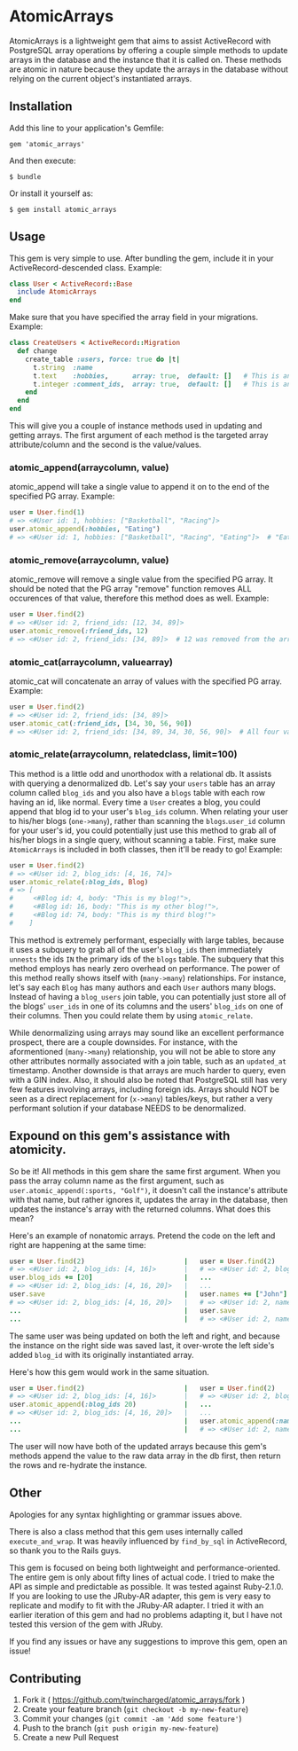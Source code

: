 # AtomicArrays

AtomicArrays is a lightweight gem that aims to assist ActiveRecord with PostgreSQL array operations by offering a couple simple methods to update arrays in the database and the instance that it is called on. These methods are atomic in nature because they update the arrays in the database without relying on the current object's instantiated arrays.

## Installation

Add this line to your application's Gemfile:

    gem 'atomic_arrays'

And then execute:

    $ bundle

Or install it yourself as:

    $ gem install atomic_arrays

## Usage
This gem is very simple to use. After bundling the gem, include it in your ActiveRecord-descended class. Example:
```ruby
class User < ActiveRecord::Base
  include AtomicArrays
end
```
Make sure that you have specified the array field in your migrations. Example:
```ruby
class CreateUsers < ActiveRecord::Migration
  def change
    create_table :users, force: true do |t|
      t.string  :name
      t.text    :hobbies,      array: true,  default: []   # This is an array of strings
      t.integer :comment_ids,  array: true,  default: []   # This is an array of ints
    end
  end
end
```

This will give you a couple of instance methods used in updating and getting arrays. The first argument of each method is the targeted array attribute/column and the second is the value/values.

### atomic_append(arraycolumn, value)
atomic_append will take a single value to append it on to the end of the specified PG array. Example:
```ruby
user = User.find(1)
# => <#User id: 1, hobbies: ["Basketball", "Racing"]>
user.atomic_append(:hobbies, "Eating")
# => <#User id: 1, hobbies: ["Basketball", "Racing", "Eating"]>  # "Eating" was appended to the array in the db.
```

### atomic_remove(arraycolumn, value)
atomic_remove will remove a single value from the specified PG array. It should be noted that the PG array "remove" function removes ALL occurences of that value, therefore this method does as well. Example:
```ruby
user = User.find(2)
# => <#User id: 2, friend_ids: [12, 34, 89]>
user.atomic_remove(:friend_ids, 12)
# => <#User id: 2, friend_ids: [34, 89]>  # 12 was removed from the array in the db.
```

### atomic_cat(arraycolumn, valuearray)
atomic_cat will concatenate an array of values with the specified PG array. Example:
```ruby
user = User.find(2)
# => <#User id: 2, friend_ids: [34, 89]>
user.atomic_cat(:friend_ids, [34, 30, 56, 90])
# => <#User id: 2, friend_ids: [34, 89, 34, 30, 56, 90]>  # All four values were concatenated with the array in the db.
```

### atomic_relate(arraycolumn, relatedclass, limit=100)
This method is a little odd and unorthodox with a relational db. It assists with querying a denormalized db. Let's say your `users` table has an array column called `blog_ids` and you also have a `blogs` table with each row having an id, like normal. Every time a `User` creates a blog, you could append that blog id to your user's `blog_ids` column. When relating your user to his/her blogs (`one->many`), rather than scanning the `blogs`.`user_id` column for your user's id, you could potentially just use this method to grab all of his/her blogs in a single query, without scanning a table. First, make sure `AtomicArrays` is included in both classes, then it'll be ready to go! Example:
```ruby
user = User.find(2)
# => <#User id: 2, blog_ids: [4, 16, 74]>
user.atomic_relate(:blog_ids, Blog)
# => [
#     <#Blog id: 4, body: "This is my blog!">,
#     <#Blog id: 16, body: "This is my other blog!">,
#     <#Blog id: 74, body: "This is my third blog!">
#    ]
```
This method is extremely performant, especially with large tables, because it uses a subquery to grab all of the user's `blog_ids` then immediately `unnests` the ids `IN` the primary ids of the `blogs` table. The subquery that this method employs has nearly zero overhead on performance. The power of this method really shows itself with (`many->many`) relationships. For instance, let's say each `Blog` has many authors and each `User` authors many blogs. Instead of having a `blog_users` join table, you can potentially just store all of the blogs' `user_ids` in one of its columns and the users' `blog_ids` on one of their columns. Then you could relate them by using `atomic_relate`.

While denormalizing using arrays may sound like an excellent performance prospect, there are a couple downsides. For instance, with the aformentioned (`many->many`) relationship, you will not be able to store any other attributes normally associated with a join table, such as an `updated_at` timestamp. Another downside is that arrays are much harder to query, even with a GIN index. Also, it should also be noted that PostgreSQL still has very few features involving arrays, including foreign ids. Arrays should NOT be seen as a direct replacement for (`x->many`) tables/keys, but rather a very performant solution if your database NEEDS to be denormalized.


## Expound on this gem's assistance with atomicity.
So be it! All methods in this gem share the same first argument. When you pass the array column name as the first argument, such as `user.atomic_append(:sports, "Golf")`, it doesn't call the instance's attribute with that name, but rather ignores it, updates the array in the database, then updates the instance's array with the returned columns. What does this mean?

Here's an example of nonatomic arrays. Pretend the code on the left and right are happening at the same time:
```ruby
user = User.find(2)                         |   user = User.find(2)
# => <#User id: 2, blog_ids: [4, 16]>       |   # => <#User id: 2, blog_ids: [4, 16]>
user.blog_ids += [20]                       |   ...  
# => <#User id: 2, blog_ids: [4, 16, 20]>   |   ...
user.save                                   |   user.names += ["John"]
# => <#User id: 2, blog_ids: [4, 16, 20]>   |   # => <#User id: 2, names: ["John"], blog_ids: [4, 16]>
...                                         |   user.save
...                                         |   # => <#User id: 2, names: ["John"], blog_ids: [4, 16]>
```
The same user was being updated on both the left and right, and because the instance on the right side was saved last, it over-wrote the left side's added `blog_id` with its originally instantiated array.

Here's how this gem would work in the same situation.
```ruby
user = User.find(2)                         |   user = User.find(2)
# => <#User id: 2, blog_ids: [4, 16]>       |   # => <#User id: 2, blog_ids: [4, 16]>
user.atomic_append(:blog_ids 20)            |   ...
# => <#User id: 2, blog_ids: [4, 16, 20]>   |   ...
...                                         |   user.atomic_append(:name, "John")
...                                         |   # => <#User id: 2, names: ["John"], blog_ids: [4, 16, 20]>
```
The user will now have both of the updated arrays because this gem's methods append the value to the raw data array in the db first, then return the rows and re-hydrate the instance.

## Other

Apologies for any syntax highlighting or grammar issues above.

There is also a class method that this gem uses internally called `execute_and_wrap`. It was heavily influenced by `find_by_sql` in ActiveRecord, so thank you to the Rails guys.

This gem is focused on being both lightweight and performance-oriented. The entire gem is only about fifty lines of actual code. I tried to make the API as simple and predictable as possible. It was tested against Ruby-2.1.0. If you are looking to use the JRuby-AR adapter, this gem is very easy to replicate and modify to fit with the JRuby-AR adapter. I tried it with an earlier iteration of this gem and had no problems adapting it, but I have not tested this version of the gem with JRuby.


If you find any issues or have any suggestions to improve this gem, open an issue!



## Contributing

1. Fork it ( https://github.com/twincharged/atomic_arrays/fork )
2. Create your feature branch (`git checkout -b my-new-feature`)
3. Commit your changes (`git commit -am 'Add some feature'`)
4. Push to the branch (`git push origin my-new-feature`)
5. Create a new Pull Request
